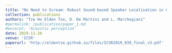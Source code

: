 ```yaml
---
title: "No Need to Scream: Robust Sound-based Speaker Localisation in Challenging Scenarios"
collection: publications
authors: "Tze Ho Elden Tse, D. De Martini and L. Marchegiani"
#permalink: /publication/paper_1.md
#excerpt: 'Acoustic perception'
date: 2019-11-26
venue: 'ICSR'
paperurl: 'http://eldentse.github.io/files/ICSR2019_039_final_v3.pdf'
---
```


